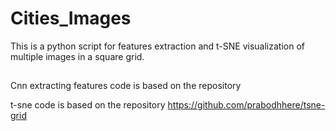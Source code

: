# Cities_Images

This is a python script for features extraction and t-SNE visualization of multiple images in a square grid.

## 

Cnn extracting features code is based on the repository

t-sne code is based on the repository https://github.com/prabodhhere/tsne-grid
